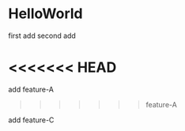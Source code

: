 # HelloWorld
first add
second add



<<<<<<< HEAD
=======
add feature-A

>>>>>>> feature-A

add feature-C
